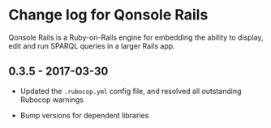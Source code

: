 # Change log for Qonsole Rails

Qonsole Rails is a Ruby-on-Rails engine for embedding the ability
to display, edit and run SPARQL queries in a larger Rails app.

## 0.3.5 - 2017-03-30

* Updated the `.rubocop.yml` config file, and resolved all
  outstanding Rubocop warnings

* Bump versions for dependent libraries
